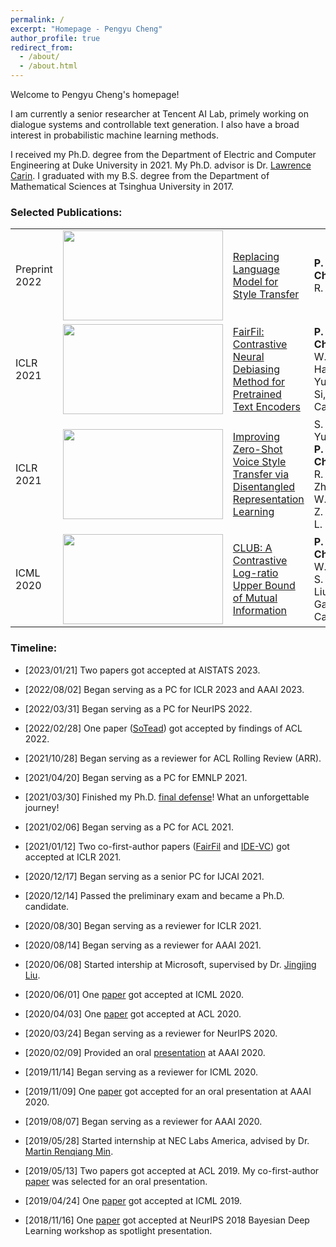 ```yaml
---
permalink: /
excerpt: "Homepage - Pengyu Cheng"
author_profile: true
redirect_from: 
  - /about/
  - /about.html
---
```


Welcome to Pengyu Cheng's homepage!

I am currently a senior researcher at Tencent AI Lab, primely working on dialogue systems and controllable text generation. I also have a broad interest in probabilistic machine learning methods.

I received my Ph.D. degree from the Department of Electric and Computer Engineering at Duke University in 2021. My Ph.D. advisor is Dr. [Lawrence Carin](http://people.ee.duke.edu/~lcarin/). I graduated with my B.S. degree from the Department of Mathematical Sciences at Tsinghua University in 2017.

### Selected Publications:

|| | | |
|:-----|-----|:-------|:-----|
|Preprint 2022|<image src="/images/Fig_RLM.png"  width ="256" height = "144">| [Replacing Language Model for Style Transfer](https://arxiv.org/pdf/2211.07343.pdf)|**P. Cheng**, R. Li|
|ICLR 2021| <image src="/images/fig_FairFIL.png"  width="256" height="144"> |[FairFil: Contrastive Neural Debiasing Method for Pretrained Text Encoders](https://openreview.net/forum?id=N6JECD-PI5w)|**P. Cheng**\*, W. Hao\*, S. Yuan, S. Si, L. Carin|
|ICLR 2021| <image src="/images/fig_IDEVC.png"  width="256" height="144"> | [Improving Zero-Shot Voice Style Transfer via Disentangled Representation Learning](https://openreview.net/forum?id=TgSVWXw22FQ)| S. Yuan\*, **P. Cheng**\*, R. Zhang, W. Hao, Z. Gan, L. Carin|
|ICML 2020| <image src="/images/fig_CLUB.png"  width="256" height="144">|[CLUB: A Contrastive Log-ratio Upper Bound of Mutual Information](https://arxiv.org/abs/2006.12013)|**P. Cheng**, W. Hao, S. Dai, J. Liu, Z. Gan, L. Carin|

			

### Timeline:
- [2023/01/21] Two papers got accepted at AISTATS 2023.

- [2022/08/02] Began serving as a PC for ICLR 2023 and AAAI 2023.

- [2022/03/31] Began serving as a PC for NeurIPS 2022.

- [2022/02/28] One paper ([SoTead](https://arxiv.org/abs/2203.05744)) got accepted by findings of ACL 2022.

- [2021/10/28] Began serving as a reviewer for ACL Rolling Review (ARR).

- [2021/04/20] Began serving as a PC for EMNLP 2021.

- [2021/03/30] Finished my Ph.D. [final defense](/files/defense_slides.pdf)! What an unforgettable journey!

- [2021/02/06] Began serving as a PC for ACL 2021.

- [2021/01/12] Two co-first-author papers ([FairFil](https://openreview.net/forum?id=N6JECD-PI5w) and [IDE-VC](https://openreview.net/forum?id=TgSVWXw22FQ)) got accepted at ICLR 2021. 

- [2020/12/17] Began serving as a senior PC for IJCAI 2021.

- [2020/12/14] Passed the preliminary exam and became a Ph.D. candidate.

- [2020/08/30] Began serving as a reviewer for ICLR 2021.

- [2020/08/14] Began serving as a reviewer for AAAI 2021.

- [2020/06/08] Started intership at Microsoft, supervised by Dr. [Jingjing Liu](https://www.linkedin.com/in/jingjing-liu-65703431/).

- [2020/06/01] One [paper](https://arxiv.org/abs/2006.12013) got accepted at ICML 2020.

- [2020/04/03] One [paper](https://arxiv.org/pdf/2006.00693.pdf) got accepted at ACL 2020.

- [2020/03/24] Began serving as a reviewer for NeurIPS 2020.

- [2020/02/09] Provided an oral [presentation](/files/slides/AAAI_oral_presentation.pdf) at AAAI 2020.

- [2019/11/14] Began serving as a reviewer for ICML 2020.

- [2019/11/09] One [paper](http://people.ee.duke.edu/~lcarin/DetGP_AAAI_final.pdf) got accepted for an oral presentation at AAAI 2020.

- [2019/08/07] Began serving as a reviewer for AAAI 2020.

- [2019/05/28] Started internship at NEC Labs America, advised by Dr. [Martin Renqiang Min](https://www.cs.toronto.edu/~cuty/).

- [2019/05/13] Two papers got accepted at ACL 2019. My co-first-author [paper](http://www.ece.duke.edu/~lcarin/Compressed_ACL2019.pdf) was selected for an oral presentation.

- [2019/04/24] One [paper](https://arxiv.org/pdf/1807.01750.pdf) got accepted at ICML 2019.

- [2018/11/16] One [paper](http://bayesiandeeplearning.org/2018/papers/53.pdf) got accepted at NeurIPS 2018 Bayesian Deep Learning workshop as spotlight presentation.

